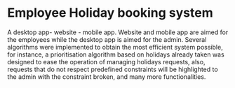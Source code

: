 # Employee Holiday booking system

A desktop app- website - mobile app. Website and mobile app are aimed for the employees
while the desktop app is aimed for the admin. Several algorithms were implemented to obtain 
the most efficient system possible, for instance, a prioritisation algorithm based on holidays 
already taken was designed to ease the operation of managing holidays requests, also, requests 
that do not respect predefined constraints will be highlighted to the admin with the constraint 
broken, and many more functionalities.
